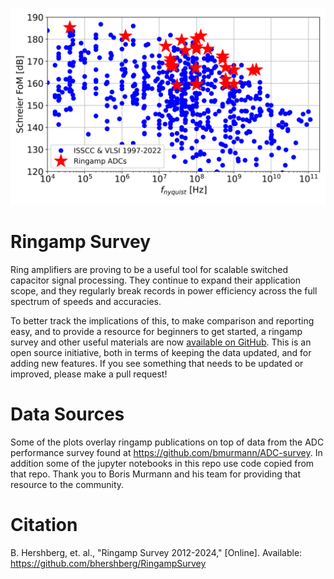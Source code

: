 ![Schreier FoM plot](https://github.com/bhershberg/RingampSurvey/blob/main/plot/FoMs_plot.png?raw=true)

# Ringamp Survey
Ring amplifiers are proving to be a useful tool for scalable switched capacitor signal processing. They continue to expand their application scope, and they regularly break records in power efficiency across the full spectrum of speeds and accuracies.

To better track the implications of this, to make comparison and reporting easy, and to provide a resource for beginners to get started, a ringamp survey and other useful materials are now [available on GitHub](https://github.com/bhershberg/RingampSurvey). This is an open source initiative, both in terms of keeping the data updated, and for adding new features. If you see something that needs to be updated or improved, please make a pull request!

# Data Sources

Some of the plots overlay ringamp publications on top of data from the ADC performance survey found at https://github.com/bmurmann/ADC-survey. In addition some of the jupyter notebooks in this repo use code copied from that repo. Thank you to Boris Murmann and his team for providing that resource to the community.

# Citation

B. Hershberg, et. al., "Ringamp Survey 2012-2024," [Online]. Available: https://github.com/bhershberg/RingampSurvey
